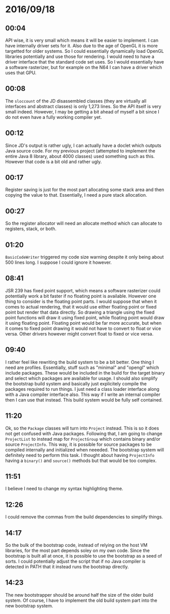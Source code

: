 # 2016/09/18

## 00:04

API wise, it is very small which means it will be easier to implement. I can
have internally driver sets for it. Also due to the age of OpenGL it is more
targetted for older systems. So I could essentially dynamically load OpenGL
libraries potentially and use those for rendering. I would need to have a
driver interface that the standard code set uses. So I would essentially have
a software rasterizer, but for example on the N64 I can have a driver which
uses that GPU.

## 00:08

The `sloccount` of the JD disassembled classes (they are virtually all
interfaces and abstract classes) is only 1,273 lines. So the API itself is
very small indeed. However, I may be getting a bit ahead of myself a bit since
I do not even have a fully working compiler yet.

## 00:12

Since JD's output is rather ugly, I can actually have a doclet which outputs
Java source code. For my previous project (attempted to implement the entire
Java 8 library, about 4000 classes) used something such as this. However that
code is a bit old and rather ugly.


## 00:17

Register saving is just for the most part allocating some stack area and then
copying the value to that. Essentially, I need a pure stack allocation.

## 00:27

So the register allocator will need an allocate method which can allocate to
registers, stack, or both.

## 01:20

`BasicCodeWriter` triggered my code size warning despite it only being about
500 lines long. I suppose I could ignore it however.

## 08:41

JSR 239 has fixed point support, which means a software rasterizer could
potentially work a bit faster if no floating point is available. However one
thing to consider is the floating point parts. I would suppose that when it
comes to actual rendering, that it would use either floating point or fixed
point but render that data directly. So drawing a triangle using the fixed
point functions will draw it using fixed point, while floating point would
draw it using floating point. Floating point would be far more accurate, but
when it comes to fixed point drawing it would not have to convert to float
or vice versa. Other drivers however might convert float to fixed or vice
versa.

## 09:40

I rather feel like rewriting the build system to be a bit better. One thing I
need are profiles. Essentially, stuff such as "minimal" and "opengl" which
include packages. These would be included in the build for the target binary
and select which packages are available for usage. I should also simplify the
bootstrap build system and basically just explicitely compile the packages
required to run things. I just need a class loader interface along with a
Java compiler interface also. This way if I write an internal compiler then
I can use that instead. This build system would be fully self contained.

## 11:20

Ok, so the `Package` classes will turn into `Project` instead. This is so it
does not get confused with Java packages. Following that, I am going to
change `ProjectList` to instead map for `ProjectGroup` which contains binary
and/or source `ProjectInfo`. This way, it is possible for source packages to
be compiled internally and initialized when neeeded. The bootstrap system will
definitely need to perform this task. I thought about having `ProjectInfo`
having a `binary()` and `source()` methods but that would be too complex.

## 11:51

I believe I need to change my syntax highlighting theme.

## 12:26

I could remove the commas from the build dependencies to simplify things.

## 14:17

So the bulk of the bootstrap code, instead of relying on the host VM libraries,
for the most part depends soley on my own code. Since the bootstrap is built
all at once, it is possible to use the bootstrap as a seed of sorts. I could
potentially adjust the script that if no Java compiler is detected in PATH
that it instead runs the bootstrap directly.

## 14:23

The new bootstrapper should be around half the size of the older build system.
Of course, I have to implement the old build system part into the new bootstrap
system.

